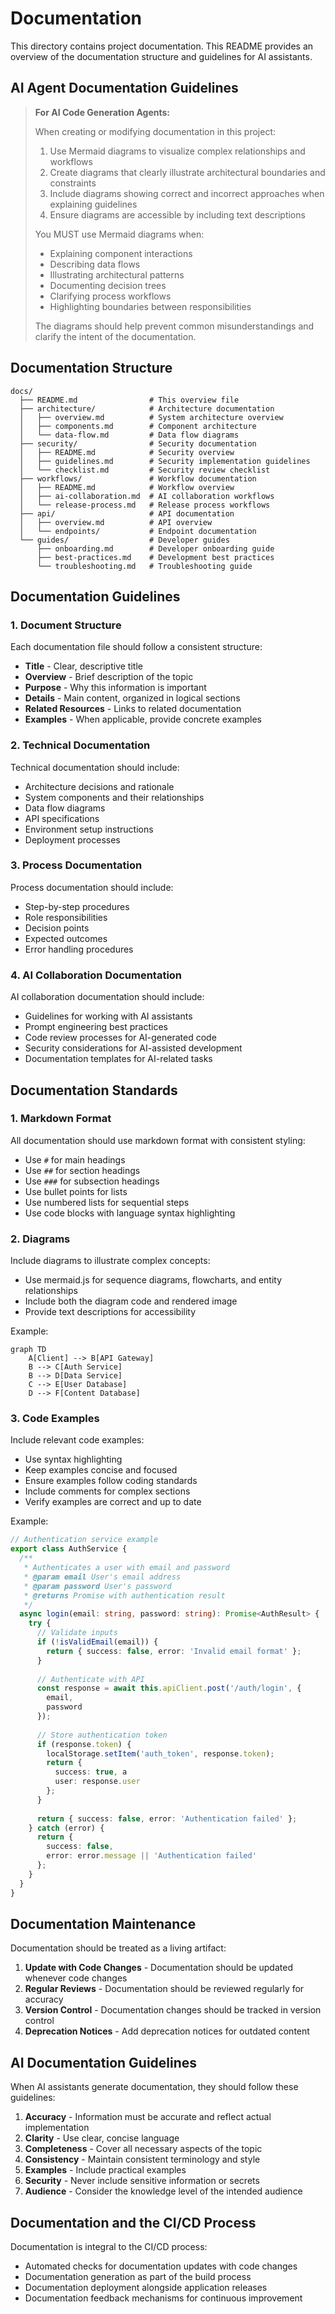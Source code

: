 # Documentation

This directory contains project documentation. This README provides an overview of the documentation structure and guidelines for AI assistants.

## AI Agent Documentation Guidelines

> **For AI Code Generation Agents:**
> 
> When creating or modifying documentation in this project:
> 
> 1. Use Mermaid diagrams to visualize complex relationships and workflows
> 2. Create diagrams that clearly illustrate architectural boundaries and constraints
> 3. Include diagrams showing correct and incorrect approaches when explaining guidelines
> 4. Ensure diagrams are accessible by including text descriptions
> 
> You MUST use Mermaid diagrams when:
> - Explaining component interactions
> - Describing data flows
> - Illustrating architectural patterns
> - Documenting decision trees
> - Clarifying process workflows
> - Highlighting boundaries between responsibilities
> 
> The diagrams should help prevent common misunderstandings and clarify the intent of the documentation.

## Documentation Structure

```
docs/
  ├── README.md                # This overview file
  ├── architecture/            # Architecture documentation
  │   ├── overview.md          # System architecture overview
  │   ├── components.md        # Component architecture
  │   └── data-flow.md         # Data flow diagrams
  ├── security/                # Security documentation
  │   ├── README.md            # Security overview
  │   ├── guidelines.md        # Security implementation guidelines
  │   └── checklist.md         # Security review checklist
  ├── workflows/               # Workflow documentation
  │   ├── README.md            # Workflow overview
  │   ├── ai-collaboration.md  # AI collaboration workflows
  │   └── release-process.md   # Release process workflows
  ├── api/                     # API documentation
  │   ├── overview.md          # API overview
  │   └── endpoints/           # Endpoint documentation
  └── guides/                  # Developer guides
      ├── onboarding.md        # Developer onboarding guide
      ├── best-practices.md    # Development best practices
      └── troubleshooting.md   # Troubleshooting guide
```

## Documentation Guidelines

### 1. Document Structure

Each documentation file should follow a consistent structure:

- **Title** - Clear, descriptive title
- **Overview** - Brief description of the topic
- **Purpose** - Why this information is important
- **Details** - Main content, organized in logical sections
- **Related Resources** - Links to related documentation
- **Examples** - When applicable, provide concrete examples

### 2. Technical Documentation

Technical documentation should include:

- Architecture decisions and rationale
- System components and their relationships
- Data flow diagrams
- API specifications
- Environment setup instructions
- Deployment processes

### 3. Process Documentation

Process documentation should include:

- Step-by-step procedures
- Role responsibilities
- Decision points
- Expected outcomes
- Error handling procedures

### 4. AI Collaboration Documentation

AI collaboration documentation should include:

- Guidelines for working with AI assistants
- Prompt engineering best practices
- Code review processes for AI-generated code
- Security considerations for AI-assisted development
- Documentation templates for AI-related tasks

## Documentation Standards

### 1. Markdown Format

All documentation should use markdown format with consistent styling:

- Use `#` for main headings
- Use `##` for section headings
- Use `###` for subsection headings
- Use bullet points for lists
- Use numbered lists for sequential steps
- Use code blocks with language syntax highlighting

### 2. Diagrams

Include diagrams to illustrate complex concepts:

- Use mermaid.js for sequence diagrams, flowcharts, and entity relationships
- Include both the diagram code and rendered image
- Provide text descriptions for accessibility

Example:

```mermaid
graph TD
    A[Client] --> B[API Gateway]
    B --> C[Auth Service]
    B --> D[Data Service]
    C --> E[User Database]
    D --> F[Content Database]
```

### 3. Code Examples

Include relevant code examples:

- Use syntax highlighting
- Keep examples concise and focused
- Ensure examples follow coding standards
- Include comments for complex sections
- Verify examples are correct and up to date

Example:

```typescript
// Authentication service example
export class AuthService {
  /**
   * Authenticates a user with email and password
   * @param email User's email address
   * @param password User's password
   * @returns Promise with authentication result
   */
  async login(email: string, password: string): Promise<AuthResult> {
    try {
      // Validate inputs
      if (!isValidEmail(email)) {
        return { success: false, error: 'Invalid email format' };
      }
      
      // Authenticate with API
      const response = await this.apiClient.post('/auth/login', {
        email,
        password
      });
      
      // Store authentication token
      if (response.token) {
        localStorage.setItem('auth_token', response.token);
        return { 
          success: true, a
          user: response.user 
        };
      }
      
      return { success: false, error: 'Authentication failed' };
    } catch (error) {
      return { 
        success: false, 
        error: error.message || 'Authentication failed' 
      };
    }
  }
}
```

## Documentation Maintenance

Documentation should be treated as a living artifact:

1. **Update with Code Changes** - Documentation should be updated whenever code changes
2. **Regular Reviews** - Documentation should be reviewed regularly for accuracy
3. **Version Control** - Documentation changes should be tracked in version control
4. **Deprecation Notices** - Add deprecation notices for outdated content

## AI Documentation Guidelines

When AI assistants generate documentation, they should follow these guidelines:

1. **Accuracy** - Information must be accurate and reflect actual implementation
2. **Clarity** - Use clear, concise language
3. **Completeness** - Cover all necessary aspects of the topic
4. **Consistency** - Maintain consistent terminology and style
5. **Examples** - Include practical examples
6. **Security** - Never include sensitive information or secrets
7. **Audience** - Consider the knowledge level of the intended audience

## Documentation and the CI/CD Process

Documentation is integral to the CI/CD process:

- Automated checks for documentation updates with code changes
- Documentation generation as part of the build process
- Documentation deployment alongside application releases
- Documentation feedback mechanisms for continuous improvement 